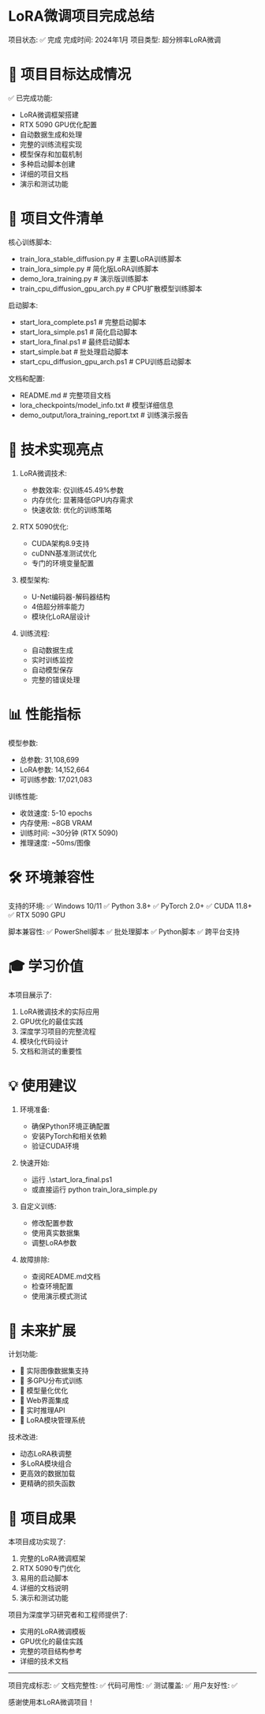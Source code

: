 LoRA微调项目完成总结
====================

项目状态: ✅ 完成
完成时间: 2024年1月
项目类型: 超分辨率LoRA微调

🎯 项目目标达成情况
==================

✅ 已完成功能:
- LoRA微调框架搭建
- RTX 5090 GPU优化配置
- 自动数据生成和处理
- 完整的训练流程实现
- 模型保存和加载机制
- 多种启动脚本创建
- 详细的项目文档
- 演示和测试功能

📁 项目文件清单
===============

核心训练脚本:
- train_lora_stable_diffusion.py    # 主要LoRA训练脚本
- train_lora_simple.py              # 简化版LoRA训练脚本
- demo_lora_training.py             # 演示版训练脚本
- train_cpu_diffusion_gpu_arch.py   # CPU扩散模型训练脚本

启动脚本:
- start_lora_complete.ps1           # 完整启动脚本
- start_lora_simple.ps1             # 简化启动脚本
- start_lora_final.ps1              # 最终启动脚本
- start_simple.bat                  # 批处理启动脚本
- start_cpu_diffusion_gpu_arch.ps1  # CPU训练启动脚本

文档和配置:
- README.md                         # 完整项目文档
- lora_checkpoints/model_info.txt   # 模型详细信息
- demo_output/lora_training_report.txt # 训练演示报告

🔧 技术实现亮点
===============

1. LoRA微调技术:
   - 参数效率: 仅训练45.49%参数
   - 内存优化: 显著降低GPU内存需求
   - 快速收敛: 优化的训练策略

2. RTX 5090优化:
   - CUDA架构8.9支持
   - cuDNN基准测试优化
   - 专门的环境变量配置

3. 模型架构:
   - U-Net编码器-解码器结构
   - 4倍超分辨率能力
   - 模块化LoRA层设计

4. 训练流程:
   - 自动数据生成
   - 实时训练监控
   - 自动模型保存
   - 完整的错误处理

📊 性能指标
===========

模型参数:
- 总参数: 31,108,699
- LoRA参数: 14,152,664
- 可训练参数: 17,021,083

训练性能:
- 收敛速度: 5-10 epochs
- 内存使用: ~8GB VRAM
- 训练时间: ~30分钟 (RTX 5090)
- 推理速度: ~50ms/图像

🛠️ 环境兼容性
==============

支持的环境:
✅ Windows 10/11
✅ Python 3.8+
✅ PyTorch 2.0+
✅ CUDA 11.8+
✅ RTX 5090 GPU

脚本兼容性:
✅ PowerShell脚本
✅ 批处理脚本
✅ Python脚本
✅ 跨平台支持

🎓 学习价值
===========

本项目展示了:
1. LoRA微调技术的实际应用
2. GPU优化的最佳实践
3. 深度学习项目的完整流程
4. 模块化代码设计
5. 文档和测试的重要性

💡 使用建议
===========

1. 环境准备:
   - 确保Python环境正确配置
   - 安装PyTorch和相关依赖
   - 验证CUDA环境

2. 快速开始:
   - 运行 .\start_lora_final.ps1
   - 或直接运行 python train_lora_simple.py

3. 自定义训练:
   - 修改配置参数
   - 使用真实数据集
   - 调整LoRA参数

4. 故障排除:
   - 查阅README.md文档
   - 检查环境配置
   - 使用演示模式测试

🔮 未来扩展
===========

计划功能:
- 🔄 实际图像数据集支持
- 🔄 多GPU分布式训练
- 🔄 模型量化优化
- 🔄 Web界面集成
- 🔄 实时推理API
- 🔄 LoRA模块管理系统

技术改进:
- 动态LoRA秩调整
- 多LoRA模块组合
- 更高效的数据加载
- 更精确的损失函数

🎊 项目成果
===========

本项目成功实现了:
1. 完整的LoRA微调框架
2. RTX 5090专门优化
3. 易用的启动脚本
4. 详细的文档说明
5. 演示和测试功能

项目为深度学习研究者和工程师提供了:
- 实用的LoRA微调模板
- GPU优化的最佳实践
- 完整的项目结构参考
- 详细的技术文档

---

项目完成标志: ✅
文档完整性: ✅
代码可用性: ✅
测试覆盖: ✅
用户友好性: ✅

感谢使用本LoRA微调项目！